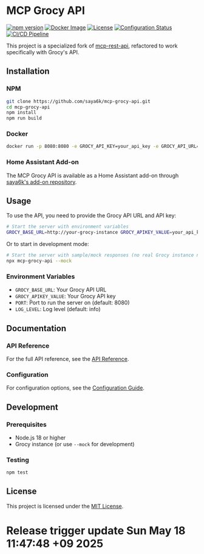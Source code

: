 # MCP Grocy API

[![npm version](https://img.shields.io/npm/v/mcp-grocy-api.svg)](https://www.npmjs.com/package/mcp-grocy-api)
[![Docker Image](https://img.shields.io/badge/docker%20image-ghcr.io-blue)](https://github.com/saya6k/mcp-grocy-api/pkgs/container/mcp-grocy-api)
[![License](https://img.shields.io/github/license/saya6k/mcp-grocy-api)](LICENSE)
[![Configuration Status](https://github.com/saya6k/mcp-grocy-api/actions/workflows/validate-config.yml/badge.svg)](https://github.com/saya6k/mcp-grocy-api/actions/workflows/validate-config.yml)
[![CI/CD Pipeline](https://github.com/saya6k/mcp-grocy-api/actions/workflows/pipeline.yml/badge.svg)](https://github.com/saya6k/mcp-grocy-api/actions/workflows/pipeline.yml)

This project is a specialized fork of [mcp-rest-api](https://github.com/dkmaker/mcp-rest-api), refactored to work specifically with Grocy's API.

## Installation

### NPM

```bash
git clone https://github.com/saya6k/mcp-grocy-api.git
cd mcp-grocy-api
npm install
npm run build
```

### Docker

```bash
docker run -p 8080:8080 -e GROCY_API_KEY=your_api_key -e GROCY_API_URL=http://your-grocy-instance ghcr.io/saya6k/mcp-grocy-api:latest
```

### Home Assistant Add-on

The MCP Grocy API is available as a Home Assistant add-on through [saya6k's add-on repository](https://github.com/saya6k/hassio-addons).

## Usage

To use the API, you need to provide the Grocy API URL and API key:

```bash
# Start the server with environment variables
GROCY_BASE_URL=http://your-grocy-instance GROCY_APIKEY_VALUE=your_api_key npx mcp-grocy-api
```

Or to start in development mode:

```bash
# Start the server with sample/mock responses (no real Grocy instance needed)
npx mcp-grocy-api --mock
```

### Environment Variables

- `GROCY_BASE_URL`: Your Grocy API URL
- `GROCY_APIKEY_VALUE`: Your Grocy API key
- `PORT`: Port to run the server on (default: 8080)
- `LOG_LEVEL`: Log level (default: info)

## Documentation

### API Reference

For the full API reference, see the [API Reference](build/resources/api-reference.md).

### Configuration

For configuration options, see the [Configuration Guide](build/resources/config.md).

## Development

### Prerequisites

- Node.js 18 or higher
- Grocy instance (or use `--mock` for development)

### Testing

```bash
npm test
```

## License

This project is licensed under the [MIT License](LICENSE).

# Release trigger update Sun May 18 11:47:48 +09 2025
